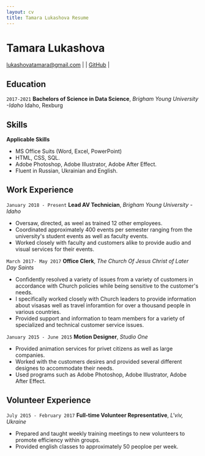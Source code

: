 ```yaml
---
layout: cv
title: Tamara Lukashova Resume
---
```

# Tamara Lukashova



<div id="webaddress">
<a href="lukashovatamara@gmail.com">lukashovatamara@gmail.com</a>
| | <a href="https://github.com/lukashovatoma">GitHub</a>
| </div>


## Education

`2017-2021`
__Bachelors of Science in Data Science__,
*Brigham Young University -Idaho*
Idaho, Rexburg

## Skills

__Applicable Skills__
- MS Office Suits (Word, Excel, PowerPoint)
- HTML, CSS, SQL.
- Adobe Photoshop, Adobe Illustrator, Adobe After Effect.
- Fluent in Russian, Ukrainian and English. 


## Work Experience
`January 2018 - Present`
__Lead AV Technician__,
*Brigham Young University -Idaho*

- Oversaw, directed, as weel as trained 12 other employees.
- Coordinated approximately 400 events per semester ranging from the university's student events as well as faculty events.
- Worked closely with faculty and customers alike to provide audio and visual services for their events.

`March 2017- May 2017`
__Office Clerk__, 
*The Church Of Jesus Christ of Later Day Saints*

- Confidently resolved a variety of issues from a variety of customers in accordance with Church policies while being sensitive to the customer's needs.
- I specifically worked closely with Church leaders to provide information about visasas well as travel inforamtion for over a thousand people in various countries.
- Provided support and information to team members for a variety of specialized and technical customer service issues. 

`January 2015 - June 2015`
__Motion Designer__, 
*Studio One*

- Provided animation services for privet citizens as well as large companies.
- Worked with the customers desires and provided several different designes to accommodate their needs.
- Used programs such as Adobe Photoshop, Adobe Illustrator, Adobe After Effect. 

## Volunteer Experience

`July 2015 - February 2017`
__Full-time Volunteer Representative__,
*L'viv, Ukraine*

- Prepared and taught weekly training meetings to new volunteers to promote efficiency within groups.
- Provided english classes to approximately 50 peoploe per week.


<!-- ### Footer

Last updated: May 2013 -->

